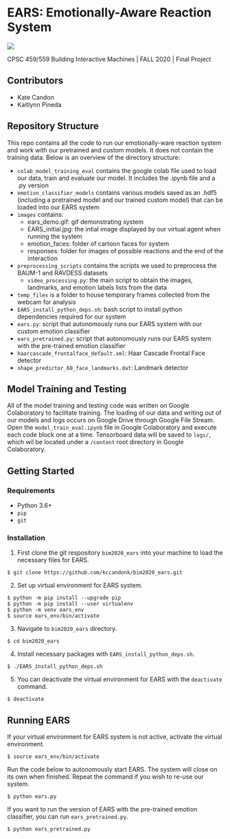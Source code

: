 # EARS: Emotionally-Aware Reaction System

![](images/ears_demo.gif)

CPSC 459/559 Building Interactive Machines | FALL 2020 | Final Project

## Contributors
- Kate Candon
- Kaitlynn Pineda

## Repository Structure

This repo contains all the code to run our emotionally-ware reaction system and work with our pretrained and custom models. It does not contain the training data. Below is an overview of the directory structure: 

* ``colab_model_training_eval`` contains the google colab file used to load our data, train and evaluate our model. It includes the .ipynb file and a .py version 
* ``emotion_classifier_models`` contains various models saved as an .hdf5 (including a pretrained model and our trained custom model) that can be loaded into our EARS system
* ``images`` contains: 
   * ears_demo.gif: gif demonstrating system
   * EARS_initial.jpg: the intial image displayed by our virtual agent when running the system
   * emotion_faces: folder of cartoon faces for system
   * responses: folder for images of possible reactions and the end of the interaction
* ``preprocessing_scripts`` contains the scripts we used to preprocess the BAUM-1 and RAVDESS datasets
   * ``video_processing.py``: the main script to obtain the images, landmarks, and emotion labels lists from the data
* ``temp_files`` is a folder to house temporary frames collected from the webcam for analysis
* ``EARS_install_python_deps.sh``: bash script to install python dependencies required for our system
* ``ears.py``: script that autonomously runs our EARS system with our custom emotion classifier
* ``ears_pretrained.py``: script that autonomously runs our EARS system with the pre-trained emotion classifier
* ``haarcascade_frontalface_default.xml``: Haar Cascade Frontal Face detector
* ``shape_predictor_68_face_landmarks.dat``: Landmark detector

## Model Training and Testing
All of the model training and testing code was written on Google Colaboratory to facilitate training. The loading of our data and writing out of our models and logs occurs on Google Drive through Google File Stream. Open the ``model_train_eval.ipynb`` file in Google Colaboratory and execute each code block one at a time. Tensorboard data will be saved to ``logs/``, which wil be located under a ``/content`` root directory in Google Colaboratory.

## Getting Started

### Requirements
* Python 3.6+
* ```pip```
* ```git```

### Installation
1. First clone the git respository ```bim2020_ears``` into your machine to load the necessary files for EARS.
```
$ git clone https://github.com/kccandonk/bim2020_ears.git
```
2. Set up virtual environment for EARS system.
```
$ python -m pip install --upgrade pip
$ python -m pip install --user virtualenv
$ python -m venv ears_env
$ source ears_env/bin/activate
```
3. Navigate to ```bim2020_ears``` directory.
```
$ cd bim2020_ears
```
4. Install necessary packages with ```EARS_install_python_deps.sh```.
```
$ ./EARS_install_python_deps.sh
```
5. You can deactivate the virtual environment for EARS with the ```deactivate``` command.
```
$ deactivate
```

## Running EARS
If your virtual environment for EARS system is not active, activate the virtual environment.
```
$ source ears_env/bin/activate
```
Run the code below to autonomously start EARS. The system will close on its own when finished. Repeat the command if you wish to re-use our system.
```
$ python ears.py
```
If you want to run the version of EARS with the pre-trained emotion classifier, you can run ```ears_pretrained.py```.
```
$ python ears_pretrained.py
```
